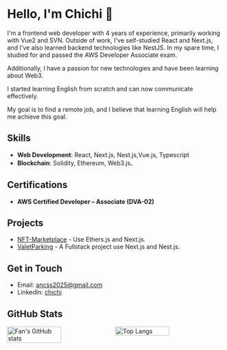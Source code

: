 # Hello, I'm Chichi 👋

I'm a frontend web developer with 4 years of experience, primarily working with Vue2 and SVN. Outside of work, I've self-studied React and Next.js, and I've also learned backend technologies like NestJS. In my spare time, I studied for and passed the AWS Developer Associate exam.

Additionally, I have a passion for new technologies and have been learning about Web3. 

I started learning English from scratch and can now communicate effectively. 

My goal is to find a remote job, and I believe that learning English will help me achieve this goal.


## Skills
- **Web Development**: React, Next.js, Nest.js,Vue.js, Typescript
- **Blockchain**: Solidity, Ethereum, Web3.js、

## Certifications
- **AWS Certified Developer – Associate (DVA-02)**

## Projects
- [ NFT-Marketplace](https://nft-marketplace-brown-theta.vercel.app/) - Use Ethers.js and Next.js.
- [ValetParking](https://valetparking.chichi.hair/) - A Fullstack project use Next.js and Nest.js.

## Get in Touch
- Email: [ancss2025@gmail.com](mailto:ancss2025@gmail.com)
- LinkedIn: [chichi](https://www.linkedin.com/in/huang-chee-6846712aa/?locale=en_US)


## GitHub Stats
<div style="display: flex; flex-direction: row;">
  <img src="https://github-readme-stats.vercel.app/api?username=Ancss&show_icons=true&theme=radical" alt="Fan's GitHub stats" style="width: 50%;">
  <img src="https://github-readme-stats.vercel.app/api/top-langs/?username=Ancss&layout=compact" alt="Top Langs" style="width: 50%;">
</div>
<!--
**Ancss/Ancss** is a ✨ _special_ ✨ repository because its `README.md` (this file) appears on your GitHub profile.

Here are some ideas to get you started:

- 🔭 I’m currently working on ...
- 🌱 I’m currently learning ...
- 👯 I’m looking to collaborate on ...
- 🤔 I’m looking for help with ...
- 💬 Ask me about ...
- 📫 How to reach me: ...
- 😄 Pronouns: ...
- ⚡ Fun fact: ...
-->
